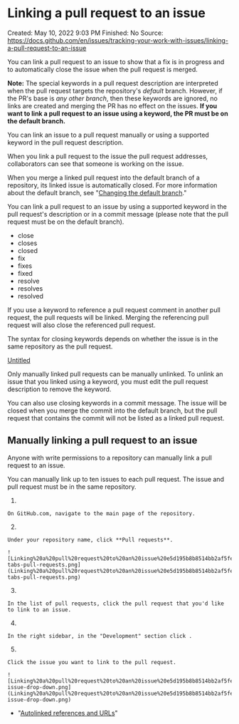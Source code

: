 # Linking a pull request to an issue

Created: May 10, 2022 9:03 PM
Finished: No
Source: https://docs.github.com/en/issues/tracking-your-work-with-issues/linking-a-pull-request-to-an-issue

You can link a pull request to an issue to show that a fix is in progress and to automatically close the issue when the pull request is merged.

**Note:** The special keywords in a pull request description are interpreted when the pull request targets the repository's *default* branch. However, if the PR's base is *any other branch*, then these keywords are ignored, no links are created and merging the PR has no effect on the issues. **If you want to link a pull request to an issue using a keyword, the PR must be on the default branch.**

You can link an issue to a pull request manually or using a supported keyword in the pull request description.

When you link a pull request to the issue the pull request addresses, collaborators can see that someone is working on the issue.

When you merge a linked pull request into the default branch of a repository, its linked issue is automatically closed. For more information about the default branch, see "[Changing the default branch](https://docs.github.com/en/github/administering-a-repository/changing-the-default-branch)."

You can link a pull request to an issue by using a supported keyword in the pull request's description or in a commit message (please note that the pull request must be on the default branch).

- close
- closes
- closed
- fix
- fixes
- fixed
- resolve
- resolves
- resolved

If you use a keyword to reference a pull request comment in another pull request, the pull requests will be linked. Merging the referencing pull request will also close the referenced pull request.

The syntax for closing keywords depends on whether the issue is in the same repository as the pull request.

[Untitled](Linking%20a%20pull%20request%20to%20an%20issue%20e5d195b8b8514bb2af5fe4d15aacd739/Untitled%20Database%2098be6c92c9094da7a549fc0a816c0a37.csv)

Only manually linked pull requests can be manually unlinked. To unlink an issue that you linked using a keyword, you must edit the pull request description to remove the keyword.

You can also use closing keywords in a commit message. The issue will be closed when you merge the commit into the default branch, but the pull request that contains the commit will not be listed as a linked pull request.

## Manually linking a pull request to an issue

Anyone with write permissions to a repository can manually link a pull request to an issue.

You can manually link up to ten issues to each pull request. The issue and pull request must be in the same repository.

1. 
    
    On GitHub.com, navigate to the main page of the repository.
    
2.  
    
    Under your repository name, click **Pull requests**.
    
    ![Linking%20a%20pull%20request%20to%20an%20issue%20e5d195b8b8514bb2af5fe4d15aacd739/repo-tabs-pull-requests.png](Linking%20a%20pull%20request%20to%20an%20issue%20e5d195b8b8514bb2af5fe4d15aacd739/repo-tabs-pull-requests.png)
    
3. 
    
    In the list of pull requests, click the pull request that you'd like to link to an issue.
    
4. 
    
    In the right sidebar, in the "Development" section click .
    
5. 
    
    Click the issue you want to link to the pull request.
    
    ![Linking%20a%20pull%20request%20to%20an%20issue%20e5d195b8b8514bb2af5fe4d15aacd739/link-issue-drop-down.png](Linking%20a%20pull%20request%20to%20an%20issue%20e5d195b8b8514bb2af5fe4d15aacd739/link-issue-drop-down.png)
    
- "[Autolinked references and URLs](https://docs.github.com/en/articles/autolinked-references-and-urls/#issues-and-pull-requests)"